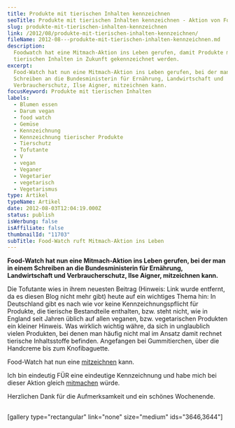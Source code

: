 ```yaml
---
title: Produkte mit tierischen Inhalten kennzeichnen
seoTitle: Produkte mit tierischen Inhalten kennzeichnen - Aktion von Foodwatch
slug: produkte-mit-tierischen-inhalten-kennzeichnen
link: /2012/08/produkte-mit-tierischen-inhalten-kennzeichnen/
fileName: 2012-08---produkte-mit-tierischen-inhalten-kennzeichnen.md
description:
  Foodwatch hat eine Mitmach-Aktion ins Leben gerufen, damit Produkte mit
  tierischen Inhalten in Zukunft gekennzeichnet werden.
excerpt:
  Food-Watch hat nun eine Mitmach-Aktion ins Leben gerufen, bei der man in einem
  Schreiben an die Bundesministerin für Ernährung, Landwirtschaft und
  Verbraucherschutz, Ilse Aigner, mitzeichnen kann.
focusKeyword: Produkte mit tierischen Inhalten
labels:
  - Blumen essen
  - Darum vegan
  - food watch
  - Gemüse
  - Kennzeichnung
  - Kennzeichnung tierischer Produkte
  - Tierschutz
  - Tofutante
  - V
  - vegan
  - Veganer
  - Vegetarier
  - vegetarisch
  - Vegetarismus
type: Artikel
typeName: Artikel
date: 2012-08-03T12:04:19.000Z
status: publish
isWerbung: false
isAffiliate: false
thumbnailId: "11703"
subTitle: Food-Watch ruft Mitmach-Aktion ins Leben
---
```


<strong>Food-Watch hat nun eine Mitmach-Aktion ins Leben gerufen, bei der man in
einem Schreiben an die Bundesministerin für Ernährung, Landwirtschaft und
Verbraucherschutz, Ilse Aigner, mitzeichnen kann.</strong>

Die Tofutante wies in ihrem neuesten Beitrag (Hinweis: Link wurde entfernt, da
es diesen Blog nicht mehr gibt) heute auf ein wichtiges Thema hin: In
Deutschland gibt es nach wie vor keine Kennzeichnungspflicht für Produkte, die
tierische Bestandteile enthalten, bzw. steht nicht, wie in England seit Jahren
üblich auf allen veganen, bzw. vegetarischen Produkten ein kleiner Hinweis. Was
wirklich wichtig währe, da sich in unglaublich vielen Produkten, bei denen man
häufig nicht mal im Ansatz damit rechnet tierische Inhaltsstoffe befinden.
Angefangen bei Gummitierchen, über die Handcreme bis zum Knofibaguette.

Food-Watch hat nun eine
[mitzeichnen](http://foodwatch.de/kampagnen__themen/vegetarismus_veganismus/e_mail_aktion/index_ger.html)
kann.

Ich bin eindeutig FÜR eine eindeutige Kennzeichnung und habe mich bei dieser
Aktion gleich
[mitmachen](http://foodwatch.de/kampagnen__themen/vegetarismus_veganismus/e_mail_aktion/index_ger.html)
würde.

Herzlichen Dank für die Aufmerksamkeit und ein schönes Wochenende.

## </em>

[gallery type="rectangular" link="none" size="medium" ids="3646,3644"]
